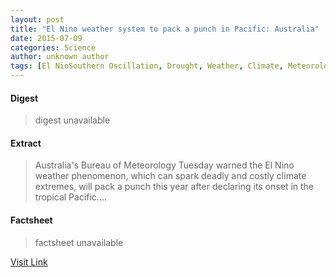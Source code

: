 ```yaml
---
layout: post
title: "El Nino weather system to pack a punch in Pacific: Australia"
date: 2015-07-09
categories: Science
author: unknown author
tags: [El NioSouthern Oscillation, Drought, Weather, Climate, Meteorology, Natural hazards, Tropics, Environmental science, Natural disasters, Tropical meteorology, Atmosphere of Earth, Nature, Applied and interdisciplinary physics, Earth phenomena, Oceanography, Earth sciences, Atmospheric sciences, Climatology, Physical geography]
---
```



#### Digest
>digest unavailable

#### Extract
>Australia's Bureau of Meteorology Tuesday warned the El Nino weather phenomenon, which can spark deadly and costly climate extremes, will pack a punch this year after declaring its onset in the tropical Pacific....

#### Factsheet
>factsheet unavailable

[Visit Link](http://phys.org/news350619127.html)


